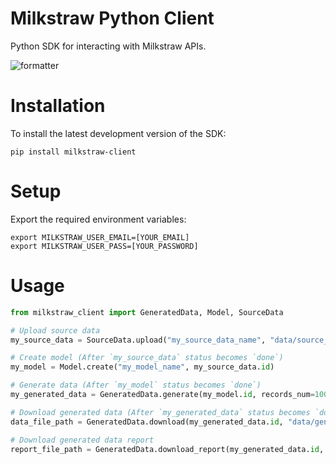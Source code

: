 # Milkstraw Python Client

Python SDK for interacting with Milkstraw APIs.

![formatter](https://github.com/milkstrawai/milkstraw-python-client/workflows/Formatter/badge.svg)

# Installation
To install the latest development version of the SDK:
``` shell
pip install milkstraw-client
```

# Setup
Export the required environment variables:
``` shell
export MILKSTRAW_USER_EMAIL=[YOUR_EMAIL]
export MILKSTRAW_USER_PASS=[YOUR_PASSWORD]
```

# Usage
``` python
from milkstraw_client import GeneratedData, Model, SourceData

# Upload source data
my_source_data = SourceData.upload("my_source_data_name", "data/source_data.csv")

# Create model (After `my_source_data` status becomes `done`)
my_model = Model.create("my_model_name", my_source_data.id)

# Generate data (After `my_model` status becomes `done`)
my_generated_data = GeneratedData.generate(my_model.id, records_num=10000)

# Download generated data (After `my_generated_data` status becomes `done`)
data_file_path = GeneratedData.download(my_generated_data.id, "data/generated_data.csv")

# Download generated data report
report_file_path = GeneratedData.download_report(my_generated_data.id, "data/generated_data_report.zip")
```
